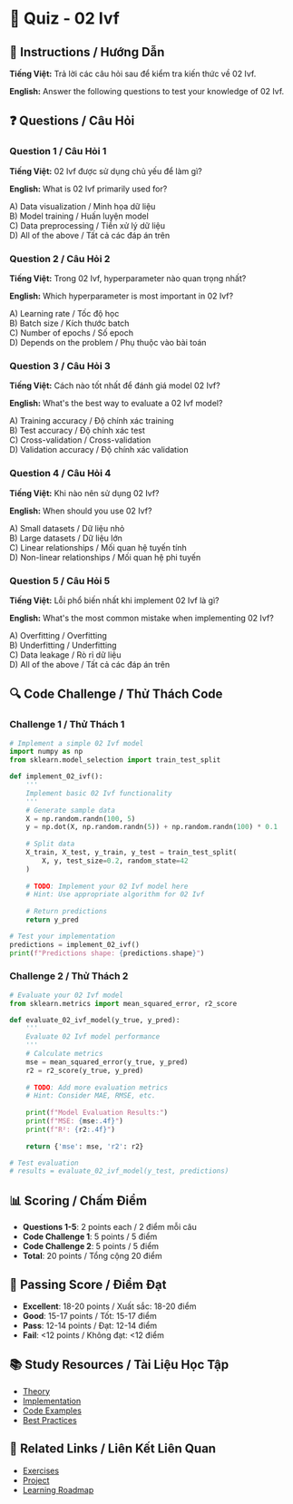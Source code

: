 # 🧠 Quiz - 02 Ivf

## 📝 Instructions / Hướng Dẫn

**Tiếng Việt:** Trả lời các câu hỏi sau để kiểm tra kiến thức về 02 Ivf.

**English:** Answer the following questions to test your knowledge of 02 Ivf.

## ❓ Questions / Câu Hỏi

### Question 1 / Câu Hỏi 1
**Tiếng Việt:** 02 Ivf được sử dụng chủ yếu để làm gì?

**English:** What is 02 Ivf primarily used for?

A) Data visualization / Minh họa dữ liệu  
B) Model training / Huấn luyện model  
C) Data preprocessing / Tiền xử lý dữ liệu  
D) All of the above / Tất cả các đáp án trên

### Question 2 / Câu Hỏi 2
**Tiếng Việt:** Trong 02 Ivf, hyperparameter nào quan trọng nhất?

**English:** Which hyperparameter is most important in 02 Ivf?

A) Learning rate / Tốc độ học  
B) Batch size / Kích thước batch  
C) Number of epochs / Số epoch  
D) Depends on the problem / Phụ thuộc vào bài toán

### Question 3 / Câu Hỏi 3
**Tiếng Việt:** Cách nào tốt nhất để đánh giá model 02 Ivf?

**English:** What's the best way to evaluate a 02 Ivf model?

A) Training accuracy / Độ chính xác training  
B) Test accuracy / Độ chính xác test  
C) Cross-validation / Cross-validation  
D) Validation accuracy / Độ chính xác validation

### Question 4 / Câu Hỏi 4
**Tiếng Việt:** Khi nào nên sử dụng 02 Ivf?

**English:** When should you use 02 Ivf?

A) Small datasets / Dữ liệu nhỏ  
B) Large datasets / Dữ liệu lớn  
C) Linear relationships / Mối quan hệ tuyến tính  
D) Non-linear relationships / Mối quan hệ phi tuyến

### Question 5 / Câu Hỏi 5
**Tiếng Việt:** Lỗi phổ biến nhất khi implement 02 Ivf là gì?

**English:** What's the most common mistake when implementing 02 Ivf?

A) Overfitting / Overfitting  
B) Underfitting / Underfitting  
C) Data leakage / Rò rỉ dữ liệu  
D) All of the above / Tất cả các đáp án trên

## 🔍 Code Challenge / Thử Thách Code

### Challenge 1 / Thử Thách 1
```python
# Implement a simple 02 Ivf model
import numpy as np
from sklearn.model_selection import train_test_split

def implement_02_ivf():
    '''
    Implement basic 02 Ivf functionality
    '''
    # Generate sample data
    X = np.random.randn(100, 5)
    y = np.dot(X, np.random.randn(5)) + np.random.randn(100) * 0.1
    
    # Split data
    X_train, X_test, y_train, y_test = train_test_split(
        X, y, test_size=0.2, random_state=42
    )
    
    # TODO: Implement your 02 Ivf model here
    # Hint: Use appropriate algorithm for 02 Ivf
    
    # Return predictions
    return y_pred

# Test your implementation
predictions = implement_02_ivf()
print(f"Predictions shape: {predictions.shape}")
```

### Challenge 2 / Thử Thách 2
```python
# Evaluate your 02 Ivf model
from sklearn.metrics import mean_squared_error, r2_score

def evaluate_02_ivf_model(y_true, y_pred):
    '''
    Evaluate 02 Ivf model performance
    '''
    # Calculate metrics
    mse = mean_squared_error(y_true, y_pred)
    r2 = r2_score(y_true, y_pred)
    
    # TODO: Add more evaluation metrics
    # Hint: Consider MAE, RMSE, etc.
    
    print(f"Model Evaluation Results:")
    print(f"MSE: {mse:.4f}")
    print(f"R²: {r2:.4f}")
    
    return {'mse': mse, 'r2': r2}

# Test evaluation
# results = evaluate_02_ivf_model(y_test, predictions)
```

## 📊 Scoring / Chấm Điểm

- **Questions 1-5**: 2 points each / 2 điểm mỗi câu
- **Code Challenge 1**: 5 points / 5 điểm
- **Code Challenge 2**: 5 points / 5 điểm
- **Total**: 20 points / Tổng cộng 20 điểm

## 🎯 Passing Score / Điểm Đạt

- **Excellent**: 18-20 points / Xuất sắc: 18-20 điểm
- **Good**: 15-17 points / Tốt: 15-17 điểm  
- **Pass**: 12-14 points / Đạt: 12-14 điểm
- **Fail**: <12 points / Không đạt: <12 điểm

## 📚 Study Resources / Tài Liệu Học Tập

- [Theory](./THEORY_02_ivf.md)
- [Implementation](./IMPLEMENTATION_02_ivf.md)
- [Code Examples](./CODE_EXAMPLES_02_ivf.md)
- [Best Practices](./BEST_PRACTICES_02_ivf.md)

## 🔗 Related Links / Liên Kết Liên Quan

- [Exercises](./EXERCISES_02_ivf.md)
- [Project](./PROJECT_02_ivf.md)
- [Learning Roadmap](./LEARNING_ROADMAP_02_ivf.md)
